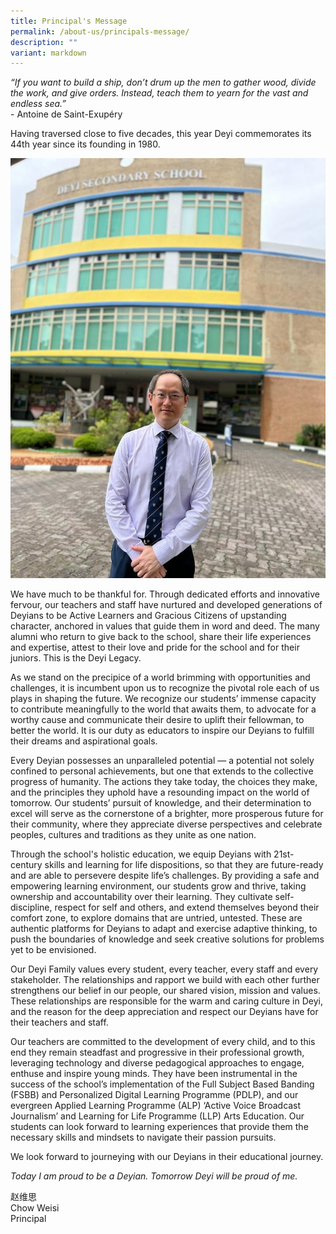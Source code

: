 ```yaml
---
title: Principal's Message
permalink: /about-us/principals-message/
description: ""
variant: markdown
---
```

*“If you want to build a ship, don’t drum up the men to gather wood, divide the work, and give orders. Instead, teach them to yearn for the vast and endless sea.”* <br>
\- Antoine de Saint-Exupéry

Having traversed close to five decades, this year Deyi commemorates its 44th year since its founding in 1980.

![](/images/About%20Us/mr%20chow%202024.jpeg)

We have much to be thankful for. Through dedicated efforts and innovative fervour, our teachers and staff have nurtured and developed generations of Deyians to be Active Learners and Gracious Citizens of upstanding character, anchored in values that guide them in word and deed. The many alumni who return to give back to the school, share their life experiences and expertise, attest to their love and pride for the school and for their juniors. This is the Deyi Legacy.

As we stand on the precipice of a world brimming with opportunities and challenges, it is incumbent upon us to recognize the pivotal role each of us plays in shaping the future. We recognize our students’ immense capacity to contribute meaningfully to the world that awaits them, to advocate for a worthy cause and communicate their desire to uplift their fellowman, to better the world. It is our duty as educators to inspire our Deyians to fulfill their dreams and aspirational goals.

Every Deyian possesses an unparalleled potential — a potential not solely confined to personal achievements, but one that extends to the collective progress of humanity. The actions they take today, the choices they make, and the principles they uphold have a resounding impact on the world of tomorrow. Our students’ pursuit of knowledge, and their determination to excel will serve as the cornerstone of a brighter, more prosperous future for their community, where they appreciate diverse perspectives and celebrate peoples, cultures and traditions as they unite as one nation.

Through the school's holistic education, we equip Deyians with 21st-century skills and learning for life dispositions, so that they are future-ready and are able to persevere despite life’s challenges. By providing a safe and empowering learning environment, our students grow and thrive, taking ownership and accountability over their learning. They cultivate self-discipline, respect for self and others, and extend themselves beyond their comfort zone, to explore domains that are untried, untested. These are authentic platforms for Deyians to adapt and exercise adaptive thinking, to push the boundaries of knowledge and seek creative solutions for problems yet to be envisioned. 

Our Deyi Family values every student, every teacher, every staff and every stakeholder. The relationships and rapport we build with each other further strengthens our belief in our people, our shared vision, mission and values. These relationships are responsible for the warm and caring culture in Deyi, and the reason for the deep appreciation and respect our Deyians have for their teachers and staff. 

Our teachers are committed to the development of every child, and to this end they remain steadfast and progressive in their professional growth, leveraging technology and diverse pedagogical approaches to engage, enthuse and inspire young minds. They have been instrumental in the success of the school’s implementation of the Full Subject Based Banding (FSBB) and Personalized Digital Learning Programme (PDLP), and our evergreen Applied Learning Programme (ALP) ‘Active Voice Broadcast Journalism’ and Learning for Life Programme (LLP) Arts Education. Our students can look forward to learning experiences that provide them the necessary skills and mindsets to navigate their passion pursuits.   

We look forward to journeying with our Deyians in their educational journey.

*Today I am proud to be a Deyian. Tomorrow Deyi will be proud of me.*

赵维思 <br>
Chow Weisi <br>
Principal
